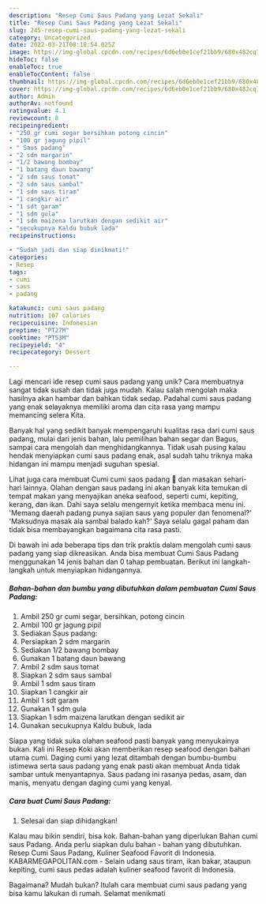 ```yaml
---
description: "Resep Cumi Saus Padang yang Lezat Sekali"
title: "Resep Cumi Saus Padang yang Lezat Sekali"
slug: 245-resep-cumi-saus-padang-yang-lezat-sekali
category: Uncategorized
date: 2022-03-21T08:18:54.025Z
image: https://img-global.cpcdn.com/recipes/6d6eb0e1cef21bb9/680x482cq70/cumi-saus-padang-foto-resep-utama.jpg
hideToc: false
enableToc: true
enableTocContent: false
thumbnail: https://img-global.cpcdn.com/recipes/6d6eb0e1cef21bb9/680x482cq70/cumi-saus-padang-foto-resep-utama.jpg
cover: https://img-global.cpcdn.com/recipes/6d6eb0e1cef21bb9/680x482cq70/cumi-saus-padang-foto-resep-utama.jpg
author: Admin
authorAv: notfound
ratingvalue: 4.1
reviewcount: 8
recipeingredient:
- "250 gr cumi segar bersihkan potong cincin"
- "100 gr jagung pipil"
- " Saus padang"
- "2 sdm margarin"
- "1/2 bawang bombay"
- "1 batang daun bawang"
- "2 sdm saus tomat"
- "2 sdm saus sambal"
- "1 sdm saus tiram"
- "1 cangkir air"
- "1 sdt garam"
- "1 sdm gula"
- "1 sdm maizena larutkan dengan sedikit air"
- "secukupnya Kaldu bubuk lada"
recipeinstructions:

- "Sudah jadi dan siap dinikmati!"
categories:
- Resep
tags:
- cumi
- saus
- padang

katakunci: cumi saus padang 
nutrition: 107 calories
recipecuisine: Indonesian
preptime: "PT27M"
cooktime: "PT53M"
recipeyield: "4"
recipecategory: Dessert

---
```





Lagi mencari ide resep cumi saus padang yang unik? Cara membuatnya sangat tidak susah dan tidak juga mudah. Kalau salah mengolah maka hasilnya akan hambar dan bahkan tidak sedap. Padahal cumi saus padang yang enak selayaknya memiliki aroma dan cita rasa yang mampu memancing selera Kita.





Banyak hal yang sedikit banyak mempengaruhi kualitas rasa dari cumi saus padang, mulai dari jenis bahan, lalu pemilihan bahan segar dan Bagus, sampai cara mengolah dan menghidangkannya. Tidak usah pusing kalau hendak menyiapkan cumi saus padang enak,      asal sudah tahu triknya maka hidangan ini mampu menjadi suguhan spesial.














Lihat juga cara membuat Cumi cumi saos padang 🦑 dan masakan sehari-hari lainnya. Olahan dengan saus padang ini akan banyak kita temukan di tempat makan yang menyajikan aneka seafood, seperti cumi, kepiting, kerang, dan ikan. Dahi saya selalu mengernyit ketika membaca menu ini. &#39;Memang daerah padang punya sajian saus yang populer dan fenomenal?&#39; &#39;Maksudnya masak ala sambal balado kah?&#39; Saya selalu gagal paham dan tidak bisa membayangkan bagaimana cita rasa pasti.






Di bawah ini ada beberapa tips dan trik praktis dalam mengolah cumi saus padang yang siap dikreasikan. Anda bisa membuat Cumi Saus Padang menggunakan 14 jenis bahan dan 0 tahap pembuatan. Berikut ini langkah-langkah untuk menyiapkan hidangannya.

<!--inarticleads1-->

##### Bahan-bahan dan bumbu yang dibutuhkan dalam pembuatan Cumi Saus Padang:

1. Ambil 250 gr cumi segar, bersihkan, potong cincin
1. Ambil 100 gr jagung pipil
1. Sediakan  Saus padang:
1. Persiapkan 2 sdm margarin
1. Sediakan 1/2 bawang bombay
1. Gunakan 1 batang daun bawang
1. Ambil 2 sdm saus tomat
1. Siapkan 2 sdm saus sambal
1. Ambil 1 sdm saus tiram
1. Siapkan 1 cangkir air
1. Ambil 1 sdt garam
1. Gunakan 1 sdm gula
1. Siapkan 1 sdm maizena larutkan dengan sedikit air
1. Gunakan secukupnya Kaldu bubuk, lada


Siapa yang tidak suka olahan seafood pasti banyak yang menyukainya bukan. Kali ini Resep Koki akan memberikan resep seafood dengan bahan utama cumi. Daging cumi yang lezat ditambah dengan bumbu-bumbu istimewa serta saus padang yang enak pasti akan membuat Anda tidak sambar untuk menyantapnya. Saus padang ini rasanya pedas, asam, dan manis, menyatu dengan daging cumi yang kenyal. 

<!--inarticleads2-->

##### Cara buat Cumi Saus Padang:


1. Selesai dan siap dihidangkan!

Kalau mau bikin sendiri, bisa kok. Bahan-bahan yang diperlukan Bahan cumi saus Padang. Anda perlu siapkan dulu bahan - bahan yang dibutuhkan. Resep Cumi Saus Padang, Kuliner Seafood Favorit di Indonesia. KABARMEGAPOLITAN.com - Selain udang saus tiram, ikan bakar, ataupun kepiting, cumi saus pedas adalah kuliner seafood favorit di Indonesia. 

Bagaimana? Mudah bukan? Itulah cara membuat cumi saus padang yang bisa kamu lakukan di rumah. Selamat menikmati
